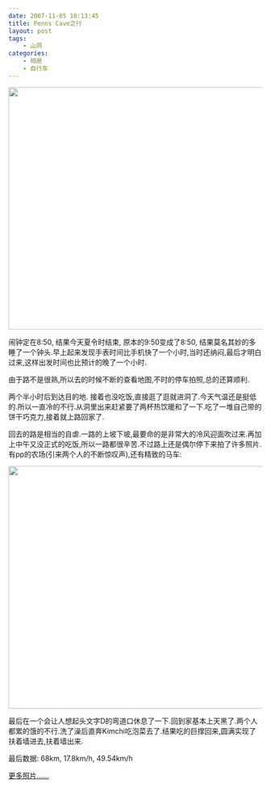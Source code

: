 ```yaml
---
date: 2007-11-05 10:13:45
title: Penns Cave之行
layout: post
tags:
    - 山洞
categories:
    - 相册
    - 自行车
---
```

<img alt="" src="https://lh6.googleusercontent.com/-pPJVVRXeV1I/Ry5z_Abn9HI/AAAAAAABbCg/R6E9ONeK00k/s640/IMG_0971.JPG" title="PennsCave" class="aligncenter" width="640" height="480" />

闹钟定在8:50, 结果今天夏令时结束, 原本的9:50变成了8:50, 结果莫名其妙的多睡了一个钟头.早上起来发现手表时间比手机快了一个小时,当时还纳闷,最后才明白过来,这样出发时间也比预计的晚了一个小时.

由于路不是很熟,所以去的时候不断的查看地图,不时的停车拍照,总的还算顺利.

两个半小时后到达目的地. 接着也没吃饭,直接逛了逛就进洞了.今天气温还是挺低的.所以一直冷的不行.从洞里出来赶紧要了两杯热饮暖和了一下.吃了一堆自己带的饼干巧克力,接着就上路回家了.

回去的路是相当的自虐.一路的上坡下坡,最要命的是非常大的冷风迎面吹过来.再加上中午又没正式的吃饭,所以一路都很辛苦.不过路上还是偶尔停下来拍了许多照片.有pp的农场(引来两个人的不断惊叹声),还有精致的马车:

<img alt="" src="https://lh5.googleusercontent.com/-49Pkw8TjBsc/Ry5z-wbn9FI/AAAAAAABbCg/cxcsIGHJGSg/s640/IMG_0964.JPG" class="alignnone" width="640" height="480" />

最后在一个会让人想起头文字D的弯道口休息了一下.回到家基本上天黑了.两个人都累的饿的不行.洗了澡后直奔Kimchi吃泡菜去了.结果吃的巨撑回来,圆满实现了扶着墙进去,扶着墙出来.

最后数据: 68km, 17.8km/h, 49.54km/h

<a href="http://picasaweb.google.com/ztpala/PennsCave">更多照片......</a>